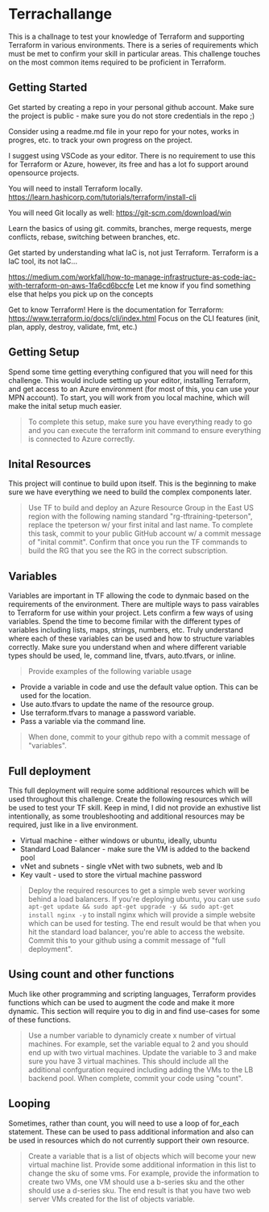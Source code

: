 # Terrachallange

This is a challnage to test your knowledge of Terraform and supporting Terraform in various environments. There is a series of requirements which must be met to confirm your skill in particular areas. This challenge touches on the most common items required to be proficient in Terraform.

## Getting Started

Get started by creating a repo in your personal github account. Make sure the project is public - make sure you do not store credentials in the repo ;)

Consider using a readme.md file in your repo for your notes, works in progres, etc. to track your own progress on the project.

I suggest using VSCode as your editor. There is no requirement to use this for Terraform or Azure, however, its free and has a lot fo support around opensource projects.

You will need to install Terraform locally.
https://learn.hashicorp.com/tutorials/terraform/install-cli

You will need Git locally as well:
https://git-scm.com/download/win

Learn the basics of using git. commits, branches, merge requests, merge conflicts, rebase, switching between branches, etc.

Get started by understanding what IaC is, not just Terraform. Terraform is a IaC tool, its not IaC...

https://medium.com/workfall/how-to-manage-infrastructure-as-code-iac-with-terraform-on-aws-1fa6cd6bccfe
Let me know if you find something else that helps you pick up on the concepts

Get to know Terraform!
Here is the documentation for Terraform:
https://www.terraform.io/docs/cli/index.html
Focus on the CLI features (init, plan, apply, destroy, validate, fmt, etc.)

## Getting Setup

Spend some time getting everything configured that you will need for this challenge. This would include setting up your editor, installing Terraform, and get access to an Azure environment (for most of this, you can use your MPN account). To start, you will work from you local machine, which will make the inital setup much easier.

> To complete this setup, make sure you have everything ready to go and you can execute the terraform init command to ensure everything is connected to Azure correctly.

## Inital Resources

This project will continue to build upon itself. This is the beginning to make sure we have everything we need to build the complex components later.

> Use TF to build and deploy an Azure Resource Group in the East US region with the following naming standard "rg-tftraining-tpeterson", replace the tpeterson w/ your first inital and last name. To complete this task, commit to your public GitHub account w/ a commit message of "inital commit". Confirm that once you run the TF commands to build the RG that you see the RG in the correct subscription.

## Variables

Variables are important in TF allowing the code to dynmaic based on the requirements of the environment. There are multiple ways to pass vairables to Terraform for use within your project. Lets confirm a few ways of using variables. Spend the time to become fimilar with the different types of variables including lists, maps, strings, numbers, etc. Truly understand where each of these variables can be used and how to structure variables correctly. Make sure you understand when and where different variable types should be used, Ie, command line, tfvars, auto.tfvars, or inline.

> Provide examples of the following variable usage
* Provide a variable in code and use the default value option. This can be used for the location.
* Use auto.tfvars to update the name of the resource group.
* Use terraform.tfvars to manage a password variable.
* Pass a variable via the command line.
> When done, commit to your github repo with a commit message of "variables".

## Full deployment

This full deployment will require some additional resources which will be used throughout this challenge. Create the following resources which will be used to test your TF skill. Keep in mind, I did not provide an exhustive list intentionally, as some troubleshooting and additional resources may be required, just like in a live environment.

* Virtual machine - either windows or ubuntu, ideally, ubuntu
* Standard Load Balancer - make sure the VM is added to the backend pool
* vNet and subnets -  single vNet with two subnets, web and lb
* Key vault - used to store the virtual machine password

> Deploy the required resources to get a simple web sever working behind a load balancers. If you're deploying ubuntu, you can use `sudo apt-get update && sudo apt-get upgrade -y && sudo apt-get install nginx -y` to install nginx which will provide a simple website which can be used for testing. The end result would be that when you hit the standard load balancer, you're able to access the website. Commit this to your github using a commit message of "full deployment".

## Using count and other functions

Much like other programming and scripting languages, Terraform provides functions which can be used to augment the code and make it more dynamic. This section will require you to dig in and find use-cases for some of these functions.

> Use a number variable to dynamicly create x number of virtual machines. For example, set the variable equal to 2 and you should end up with two virtual machines. Update the variable to 3 and make sure you have 3 virtual machines. This should include all the additional confguration required including adding the VMs to the LB backend pool. When complete, commit your code using "count".

## Looping

Sometimes, rather than count, you will need to use a loop of for_each statement. These can be used to pass additional information and also can be used in resources which do not currently support their own resource. 

> Create a variable that is a list of objects which will become your new virtual machine list. Provide some additional information in this list to change the sku of some vms. For example, provide the information to create two VMs, one VM should use a b-series sku and the other should use a d-series sku. The end result is that you have two web server VMs created for the list of objects variable.